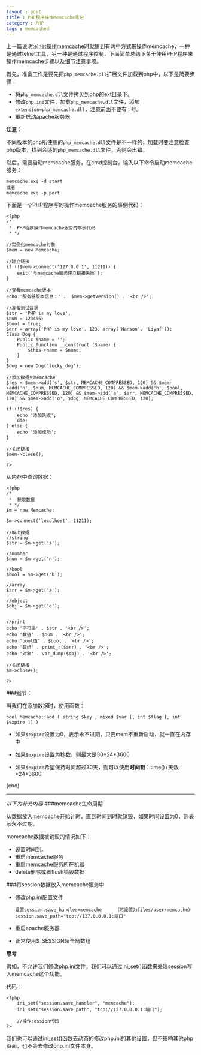 ```yaml
---
layout : post
title : PHP程序操作Memcache笔记
category : PHP
tags : memcached
---
```

上一篇说明[telnet操作memcache](http://liyafeng.cn/memcache_telnet_notes/)时就提到有两中方式来操作memcache，一种是通过telnet工具，另一种是通过程序控制，下面简单总结下关于使用PHP程序来操作memcache步骤以及细节注意事项。

首先，准备工作是要先把`php_memcache.dll`扩展文件加载到php中，以下是简要步骤：

*	将`php_memcache.dll`文件拷贝到php的ext目录下。
*	修改`php.ini`文件，加载`php_memcache.dll`文件，添加`extension=php_memcache.dll`，注意前面不要有`；`号。
*	重新启动apache服务器

**注意：**

不同版本的php所使用的`php_memcache.dll`文件是不一样的，加载时要注意检查php版本，找到合适的`php_memcache.dll`文件，否则会出错。

<!--more-->


然后，需要启动memcache服务，在cmd控制台，输入以下命令启动memcache服务：

	memcache.exe -d start 
	或者
	memcache.exe -p port

下面是一个PHP程序写的操作memcache服务的事例代码：

	<?php
    /*
     *  PHP程序操作memcache服务的事例代码
     * */

    //实例化memcache对象
    $mem = new Memcache;

    //建立链接
    if (!$mem->connect('127.0.0.1', 11211)) {
        exit('与memcache服务建立链接失败');
    }

    //查看memcache版本
    echo '服务器版本信息：' .  $mem->getVersion() . '<br />';

    //准备测试数据
    $str = 'PHP is my love';    
    $num = 123456;
    $bool = true;
    $arr = array('PHP is my love', 123, array('Hanson', 'Liyaf'));
    Class Dog {
        Public $name = '';
        Public function __construct ($name) {
            $this->name = $name;
        }
    }
    $dog = new Dog('lucky_dog');

    //添加数据到memcache
    $res = $mem->add('s', $str, MEMCACHE_COMPRESSED, 120) && $mem->add('n', $num, MEMCACHE_COMPRESSED, 120) && $mem->add('b', $bool, MEMCACHE_COMPRESSED, 120) && $mem->add('a', $arr, MEMCACHE_COMPRESSED, 120) && $mem->add('o', $dog, MEMCACHE_COMPRESSED, 120);

    if (!$res) {
        echo '添加失败';
        die;
    } else {
        echo '添加成功';
    }
    
    //关闭链接
    $mem->close();
    
	?>

从内存中查询数据：

	<?php
    /*
     *  获取数据
     * */
    $m = new Memcache;

    $m->connect('localhost', 11211);

    //取出数据
    //string
    $str = $m->get('s');

    //number
    $num = $m->get('n');

    //bool
    $bool = $m->get('b');

    //array
    $arr = $m->get('a');

    //object
    $obj = $m->get('o');


    //print
    echo '字符串' . $str . '<br />'; 
    echo '数值' . $num . '<br />'; 
    echo 'bool值' . $bool . '<br />'; 
    echo '数组' . print_r($arr) . '<br />'; 
    echo '对象' . var_dump($obj) . '<br />'; 

    //关闭链接
    $m->close();

	?>

###细节：

当我们在添加数据时，使用函数：

	bool Memcache::add ( string $key , mixed $var [, int $flag [, int $expire ]] )

*	如果`$expire`设置为0，表示永不过期，只要mem不重新启动，就一直在内存中

*	如果`$expire`设置为秒数，则最大是30\*24\*3600

*	如果`$expire`希望保持时间超过30天，则可以使用**时间戳**：time()+天数\*24\*3600


(end)

---
_以下为补充内容_
###memcache生命周期

从数据放入memcache开始计时，直到时间到时就销毁，如果时间设置为0，则表示永不过期。

memcache数据被销毁的情况如下：

*	设置时间到。
*	重启memcache服务
*	重启memcache服务所在机器
*	delete删除或者flush销毁数据

###将session数据放入memcache服务中

*	修改php.ini配置文件

		设置session.save_handler=memcache		（可设置为files/user/memcache）
		session.save_path="tcp://127.0.0.0.1:端口"

*	重启apache服务器
*	正常使用$_SESSION超全局数组

**思考**

假如，不允许我们修改php.ini文件，我们可以通过ini_set()函数来处理session写入memcache这个功能。

代码：

	<?php
		ini_set("session.save_handler", "memcache");
		ini_set("session.save_path", "tcp://127.0.0.0.1:端口");

		//操作session代码
	?>

我们也可以通过ini_set()函数去动态的修改php.ini的其他设置，但不影响其他php页面，也不会去修改php.ini文件本身。


	


